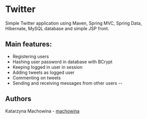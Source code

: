 # Twitter

Simple Twitter application using Maven, Spring MVC, Spring Data, Hibernate, MySQL database and simple JSP front.

## Main features:
- Registering users
- Hashing user password in database with BCrypt
- Keeping logged in user in session
- Adding tweets as logged user
- Commenting on tweets
- Sending and receiving messages from other users
--
## Authors

Katarzyna Machowina - [machowina](https://github.com/machowina)
